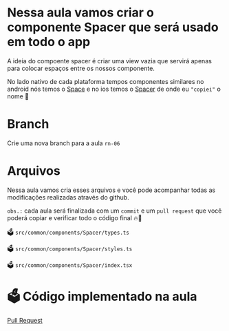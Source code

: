 # Nessa aula vamos criar o componente Spacer que será usado em todo o app

A ideia do compoente spacer é criar uma view vazia que servirá apenas para colocar espaços entre os nossos componente.

No lado nativo de cada plataforma tempos componentes similares no android nós temos o [Space](https://developer.android.com/reference/android/widget/Space) e no ios temos o [Spacer](https://developer.apple.com/documentation/swiftui/spacer) de onde eu `"copiei"` o nome 🤌

# Branch

Crie uma nova branch para a aula `rn-06`

# Arquivos

Nessa aula vamos cria esses arquivos e você pode acompanhar todas as modificações realizadas através do github.

`obs.:` cada aula será finalizada com um `commit` e um `pull request` que você poderá copiar e verificar todo o código final 🔥🤌


🗳️ `src/common/components/Spacer/types.ts`

🗳️ `src/common/components/Spacer/styles.ts`

🗳️ `src/common/components/Spacer/index.tsx`


# 🗳️ Código implementado na aula

[Pull Request](https://github.com/ismaelsousa/tv-maze-tutorial/pull/3)

